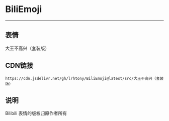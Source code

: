 
# BiliEmoji
---
## 表情
大王不高兴（套装版）
## CDN链接
```
https://cdn.jsdelivr.net/gh/lrhtony/BiliEmoji@latest/src/大王不高兴（套装版）
```
## 说明
Bilibili 表情的版权归原作者所有
